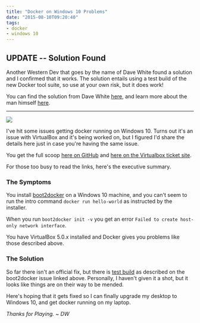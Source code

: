 ```yaml
---
title: "Docker on Windows 10 Problems"
date: "2015-08-10T09:20:40"
tags:
- docker
- windows 10
---
```


## UPDATE -- Solution Found
Another Western Dev that goes by the name of Dave White found a solution and I confirmed that it works. The solution entails using a test build of the new Docker tool suite, so use at your own risk, but it does work!

You can find the solution from Dave White [here](http://www.westerndevs.com/getting-docker-running-on-windows-10/), and learn more about the man himself [here](http://www.westerndevs.com/bios/dave_white/).

<!--more-->

---
![](http://blog.davidwesst.com/2015/08/Docker-on-Windows-10-Problems/docker-logo.png)

I've hit some issues getting docker running on Windows 10. Turns out it's an issue with VirtualBox and it's being worked on, but I figured I'd share the details here just in case you're having the same issue.

You get the full scoop [here on GitHub](https://github.com/boot2docker/boot2docker/issues/1015) and [here on the Virtualbox ticket site](https://www.virtualbox.org/ticket/14040).

For those too busy to read the links, here's the executive summary.

### The Symptoms
You install [boot2docker](http://boot2docker.io) on a Windows 10 machine, and you can't seem to run the intro command `docker run hello-world` as instructed by the installer.

When you run `boot2docker init -v` you get an error `Failed to create host-only network interface`.

You have VirtualBox 5.0.x installed and Docker gives you problems like those described above.

### The Solution
So far there isn't an official fix, but there is [test build](https://github.com/boot2docker/boot2docker/issues/1015#issuecomment-127313908) as described on the boot2docker issue linked above. Personally, I haven't given it a shot, but it looks like things are on their way to be mended.

Here's hoping that it gets fixed so I can finally upgrade my desktop to Windows 10, and get docker running on my laptop.

*Thanks for Playing. ~ DW*
